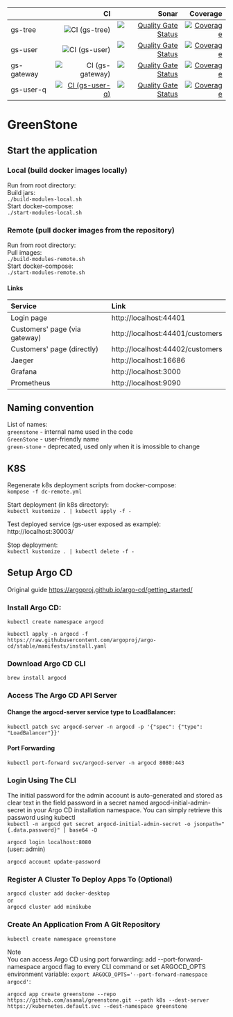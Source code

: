 | | CI | Sonar | Coverage
|:---|---:|---:|---:
| gs-tree | ![CI (gs-tree)](https://github.com/asamal/greenstone/workflows/CI%20(gs-tree)/badge.svg) | [![Quality Gate Status](https://sonarcloud.io/api/project_badges/measure?project=gs-tree&metric=alert_status)](https://sonarcloud.io/dashboard?id=gs-tree) | [![Coverage](https://sonarcloud.io/api/project_badges/measure?project=gs-tree&metric=coverage)](https://sonarcloud.io/dashboard?id=gs-tree)
| gs-user| ![CI (gs-user)](https://github.com/asamal/greenstone/workflows/CI%20(gs-user)/badge.svg) | [![Quality Gate Status](https://sonarcloud.io/api/project_badges/measure?project=gs-user&metric=alert_status)](https://sonarcloud.io/dashboard?id=gs-user) | [![Coverage](https://sonarcloud.io/api/project_badges/measure?project=gs-user&metric=coverage)](https://sonarcloud.io/dashboard?id=gs-user)
| gs-gateway | ![CI (gs-gateway)](https://github.com/asamal/greenstone/workflows/CI%20(gs-gateway)/badge.svg) | [![Quality Gate Status](https://sonarcloud.io/api/project_badges/measure?project=gs-gateway&metric=alert_status)](https://sonarcloud.io/dashboard?id=gs-gateway) | [![Coverage](https://sonarcloud.io/api/project_badges/measure?project=gs-gateway&metric=coverage)](https://sonarcloud.io/dashboard?id=gs-gateway)
| gs-user-q | [![CI (gs-user-q)](https://github.com/asamal/greenstone/actions/workflows/gs-user-q.yml/badge.svg)](https://github.com/asamal/greenstone/actions/workflows/gs-user-q.yml) | [![Quality Gate Status](https://sonarcloud.io/api/project_badges/measure?project=gs-user-q&metric=alert_status)](https://sonarcloud.io/dashboard?id=gs-user-q) | [![Coverage](https://sonarcloud.io/api/project_badges/measure?project=gs-user-q&metric=coverage)](https://sonarcloud.io/dashboard?id=gs-user-q)

# GreenStone

## Start the application

### Local (build docker images locally)

Run from root directory:  
Build jars:  
`./build-modules-local.sh`  
Start docker-compose:   
`./start-modules-local.sh`

### Remote (pull docker images from the repository)

Run from root directory:  
Pull images:  
`./build-modules-remote.sh`  
Start docker-compose:   
`./start-modules-remote.sh`

#### Links

| Service | Link
|:---|:---
|Login page|http://localhost:44401
|Customers' page (via gateway)|http://localhost:44401/customers
|Customers' page (directly)|http://localhost:44402/customers
|Jaeger|http://localhost:16686
|Grafana|http://localhost:3000
|Prometheus|http://localhost:9090

## Naming convention

List of names:  
`greenstone` - internal name used in the code  
`GreenStone` - user-friendly name  
`green-stone` - deprecated, used only when it is imossible to change  

## K8S

Regenerate k8s deployment scripts from docker-compose:  
`kompose -f dc-remote.yml`  

Start deployment (in k8s directory):  
`kubectl kustomize . | kubectl apply -f -`  

Test deployed service (gs-user exposed as example):  
http://localhost:30003/

Stop deployment:  
`kubectl kustomize . | kubectl delete -f -`

## Setup Argo CD

Original guide https://argoproj.github.io/argo-cd/getting_started/

### Install Argo CD:
`kubectl create namespace argocd`  

`kubectl apply -n argocd -f https://raw.githubusercontent.com/argoproj/argo-cd/stable/manifests/install.yaml`

### Download Argo CD CLI
`brew install argocd`

### Access The Argo CD API Server
#### Change the argocd-server service type to LoadBalancer:
`kubectl patch svc argocd-server -n argocd -p '{"spec": {"type": "LoadBalancer"}}'`

#### Port Forwarding
`kubectl port-forward svc/argocd-server -n argocd 8080:443`

### Login Using The CLI
The initial password for the admin account is auto-generated and stored as clear text in the field password in a secret 
named argocd-initial-admin-secret in your Argo CD installation namespace. 
You can simply retrieve this password using kubectl  
`kubectl -n argocd get secret argocd-initial-admin-secret -o jsonpath="{.data.password}" | base64 -D`

`argocd login localhost:8080`  
(user: admin)

`argocd account update-password`

### Register A Cluster To Deploy Apps To (Optional)

`argocd cluster add docker-desktop`  
or  
`argocd cluster add minikube`

### Create An Application From A Git Repository

`kubectl create namespace greenstone`

Note  
You can access Argo CD using port forwarding: add --port-forward-namespace argocd flag to every CLI command or set 
ARGOCD_OPTS environment variable: `export ARGOCD_OPTS='--port-forward-namespace argocd'`:

`argocd app create greenstone --repo https://github.com/asamal/greenstone.git --path k8s --dest-server https://kubernetes.default.svc --dest-namespace greenstone`
